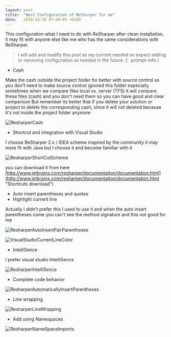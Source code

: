 ```yaml
---
layout: post
title:  "Best Configuration of ReSharper for me"
date:   2010-12-20 07:40:05 +0100
---
```


This configuration what I need to do with ReSharper after clean installation, it may fit with anyone else like me who has the same considerations with ReSharper. 

> I will add and modify this post as my current needed so expect adding or removing configuration as needed in the future.
{: .prompt-info }

- Cash

Make the cash outside the project folder for better with source control so you don't need to make source control ignored this folder especially sometimes when we compare files local vs. server (TFS) it will compare
these files (cash) and you don't need them so you can have good and clear comparison But remember its better that if you delete your solution or project to delete the corresponding cash, since it will not
deleted because it's not inside the project folder anymore

![ResharperCash](/assets/img/2010/12/ResharperCash.jpg)

- Shortcut and integration with Visual Studio

I choose ReSharper 2.x / IDEA scheme inspired by the community it may more fit with Java but I choose it and become familiar with it

![ResharperShortCutScheme](/assets/img/2010/12/ResharperShortCutScheme.png)

you can download it from here [http://www.jetbrains.com/resharper/documentation/documentation.html](http://www.jetbrains.com/resharper/documentation/documentation.html "Shortcuts download")

-   Auto insert parentheses and quotes
-   Highlight current line

Actually I didn\'t prefer this I used to use it and when the auto insert parentheses come you can\'t see the method signature and this not good for me

![ResharperAutoInsertPairParentheses](/assets/img/2010/12/ResharperAutoInsertPairParentheses.jpg)

![VisualStudioCurrentLineColor](/assets/img/2010/12/VisualStudioCurrentLineColor.png)

- IntelliSence

I prefer visual studio IntelliSence

![ResharperIntelliSence](/assets/img/2010/12/ResharperIntelliSence.png)

- Complete code behavior

![ResharperAutomaticallyInsertParentheses](/assets/img/2010/12/ResharperAutomaticallyInsertParentheses.jpg)

- Line wrapping

![ResharperLineWrapping](/assets/img/2010/12/ResharperLineWrapping.png)

- Add using Namespaces

![ResharperNameSpaceImports](/assets/img/2010/12/ResharperNameSpaceImports.png)
